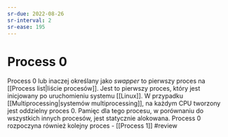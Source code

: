 ```yaml
---
sr-due: 2022-08-26
sr-interval: 2
sr-ease: 195
---
```


# Process 0
Process 0 lub inaczej określany jako *swapper* to pierwszy proces na [[Process list|liście procesów]]. Jest to pierwszy proces, który jest inicjowany po uruchomieniu systemu [[Linux]]. W przypadku [[Multiprocessing|systemów multiprocessing]], na każdym CPU tworzony jest oddzielny proces 0.
Pamięc dla tego procesu, w porównaniu do wszystkich innych procesów, jest statycznie alokowana.
Process 0 rozpoczyna również kolejny proces - [[Process 1]]
#review